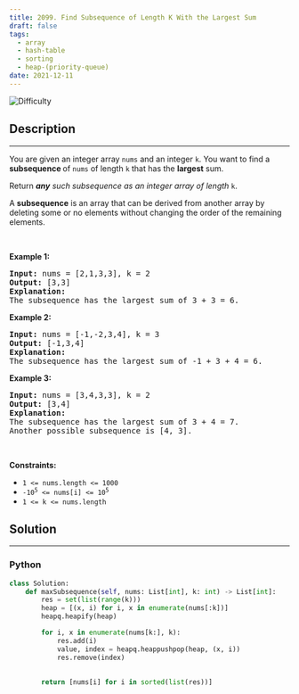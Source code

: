 ```yaml
---
title: 2099. Find Subsequence of Length K With the Largest Sum
draft: false
tags: 
  - array
  - hash-table
  - sorting
  - heap-(priority-queue)
date: 2021-12-11
---
```


![Difficulty](https://img.shields.io/badge/Difficulty-Easy-blue.svg)

## Description

---
<p>You are given an integer array <code>nums</code> and an integer <code>k</code>. You want to find a <strong>subsequence </strong>of <code>nums</code> of length <code>k</code> that has the <strong>largest</strong> sum.</p>

<p>Return<em> </em><em><strong>any</strong> such subsequence as an integer array of length </em><code>k</code>.</p>

<p>A <strong>subsequence</strong> is an array that can be derived from another array by deleting some or no elements without changing the order of the remaining elements.</p>

<p>&nbsp;</p>
<p><strong class="example">Example 1:</strong></p>

<pre>
<strong>Input:</strong> nums = [2,1,3,3], k = 2
<strong>Output:</strong> [3,3]
<strong>Explanation:</strong>
The subsequence has the largest sum of 3 + 3 = 6.</pre>

<p><strong class="example">Example 2:</strong></p>

<pre>
<strong>Input:</strong> nums = [-1,-2,3,4], k = 3
<strong>Output:</strong> [-1,3,4]
<strong>Explanation:</strong> 
The subsequence has the largest sum of -1 + 3 + 4 = 6.
</pre>

<p><strong class="example">Example 3:</strong></p>

<pre>
<strong>Input:</strong> nums = [3,4,3,3], k = 2
<strong>Output:</strong> [3,4]
<strong>Explanation:</strong>
The subsequence has the largest sum of 3 + 4 = 7. 
Another possible subsequence is [4, 3].
</pre>

<p>&nbsp;</p>
<p><strong>Constraints:</strong></p>

<ul>
	<li><code>1 &lt;= nums.length &lt;= 1000</code></li>
	<li><code>-10<sup>5</sup>&nbsp;&lt;= nums[i] &lt;= 10<sup>5</sup></code></li>
	<li><code>1 &lt;= k &lt;= nums.length</code></li>
</ul>


## Solution

---
### Python
``` py title='find-subsequence-of-length-k-with-the-largest-sum'
class Solution:
    def maxSubsequence(self, nums: List[int], k: int) -> List[int]:
        res = set(list(range(k)))
        heap = [(x, i) for i, x in enumerate(nums[:k])]
        heapq.heapify(heap) 

        for i, x in enumerate(nums[k:], k):
            res.add(i)
            value, index = heapq.heappushpop(heap, (x, i))
            res.remove(index)
            
        
        return [nums[i] for i in sorted(list(res))]

```

